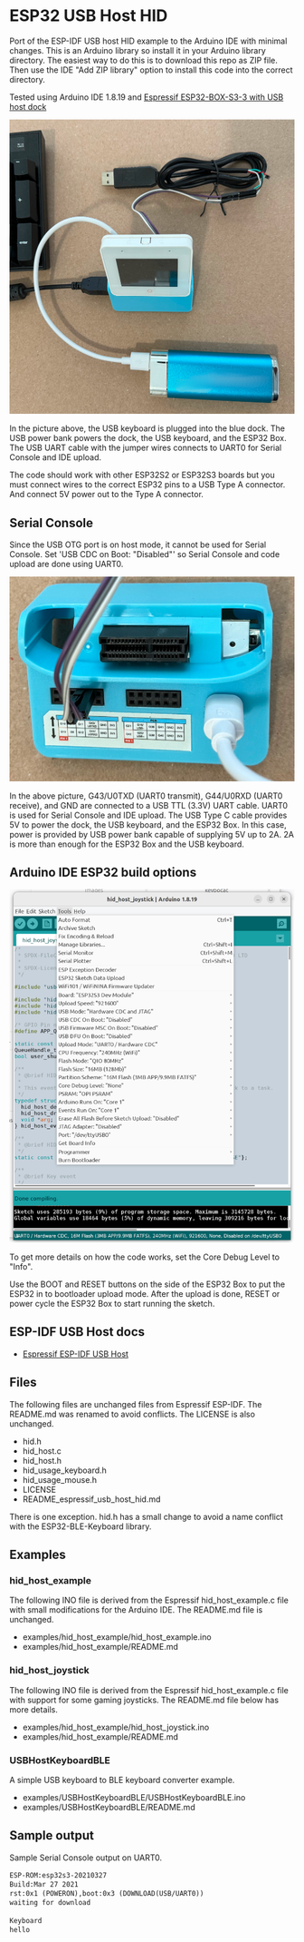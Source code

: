 # ESP32 USB Host HID

Port of the ESP-IDF USB host HID example to the Arduino IDE with minimal
changes. This is an Arduino library so install it in your Arduino library
directory. The easiest way to do this is to download this repo as ZIP file.
Then use the IDE "Add ZIP library" option to install this code into the
correct directory.

Tested using Arduino IDE 1.8.19 and
[Espressif ESP32-BOX-S3-3 with USB host dock](https://github.com/espressif/esp-box/blob/master/docs/hardware_overview/esp32_s3_box_3/hardware_overview_for_box_3.md)

![USB Host Keyboard](./images/dock_usb_host_keyboard.png)

In the picture above, the USB keyboard is plugged into the blue dock. The USB
power bank powers the dock, the USB keyboard, and the ESP32 Box. The USB UART
cable with the jumper wires connects to UART0 for Serial Console and IDE
upload.

The code should work with other ESP32S2 or ESP32S3 boards but you must connect
wires to the correct ESP32 pins to a USB Type A connector. And connect 5V power
out to the Type A connector.

## Serial Console

Since the USB OTG port is on host mode, it cannot be used for Serial Console.
Set 'USB CDC on Boot: "Disabled"' so Serial Console and code upload are done
using UART0.

![UART0 Serial Console pins on dock](./images/dock_uart0.png)

In the above picture, G43/U0TXD (UART0 transmit), G44/U0RXD (UART0 receive),
and GND are connected to a USB TTL (3.3V) UART cable. UART0 is used for Serial
Console and IDE upload. The USB Type C cable provides 5V to power the dock, the
USB keyboard, and the ESP32 Box. In this case, power is provided by USB power
bank capable of supplying 5V up to 2A. 2A is more than enough for the ESP32 Box
and the USB keyboard.

## Arduino IDE ESP32 build options

![ESP32 Box build options](./images/esp32_box_s3_3_build_opts.png)

To get more details on how the code works, set the Core Debug Level to "Info".

Use the BOOT and RESET buttons on the side of the ESP32 Box to put the ESP32 in
to bootloader upload mode. After the upload is done, RESET or power cycle the
ESP32 Box to start running the sketch.

## ESP-IDF USB Host docs

* [Espressif ESP-IDF USB Host](https://docs.espressif.com/projects/esp-idf/en/latest/esp32s3/api-reference/peripherals/usb_host.html)

## Files

The following files are unchanged files from Espressif ESP-IDF. The README.md
was renamed to avoid conflicts. The LICENSE is also unchanged.

* hid.h
* hid_host.c
* hid_host.h
* hid_usage_keyboard.h
* hid_usage_mouse.h
* LICENSE
* README_espressif_usb_host_hid.md

There is one exception. hid.h has a small change to avoid a name conflict
with the ESP32-BLE-Keyboard library.

## Examples

### hid_host_example
The following INO file is derived from the Espressif hid_host_example.c file
with small modifications for the Arduino IDE. The README.md file is unchanged.

* examples/hid_host_example/hid_host_example.ino
* examples/hid_host_example/README.md

### hid_host_joystick
The following INO file is derived from the Espressif hid_host_example.c file
with support for some gaming joysticks. The README.md file below has more
details.

* examples/hid_host_example/hid_host_joystick.ino
* examples/hid_host_example/README.md

### USBHostKeyboardBLE
A simple USB keyboard to BLE keyboard converter example.

* examples/USBHostKeyboardBLE/USBHostKeyboardBLE.ino
* examples/USBHostKeyboardBLE/README.md

## Sample output

Sample Serial Console output on UART0.

```
ESP-ROM:esp32s3-20210327
Build:Mar 27 2021
rst:0x1 (POWERON),boot:0x3 (DOWNLOAD(USB/UART0))
waiting for download

Keyboard
hello
```
